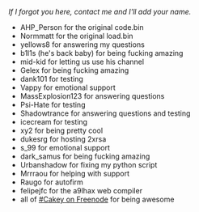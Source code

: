 *If I forgot you here, contact me and I'll add your name.*
+ AHP_Person for the original code.bin
+ Normmatt for the original load.bin
+ yellows8 for answering my questions
+ b1l1s (he's back baby) for being fucking amazing
+ mid-kid for letting us use his channel
+ Gelex for being fucking amazing
+ dank101 for testing
+ Vappy for emotional support
+ MassExplosion123 for answering questions
+ Psi-Hate for testing
+ Shadowtrance for answering questions and testing
+ icecream for testing
+ xy2 for being pretty cool
+ dukesrg for hosting 2xrsa
+ s_99 for emotional support
+ dark_samus for being fucking amazing
+ Urbanshadow for fixing my python script
+ Mrrraou for helping with support
+ Raugo for autofirm
+ felipejfc for the a9lhax web compiler
+ all of [#Cakey on Freenode](http://webchat.freenode.net/?channels=%23Cakey) for being awesome
